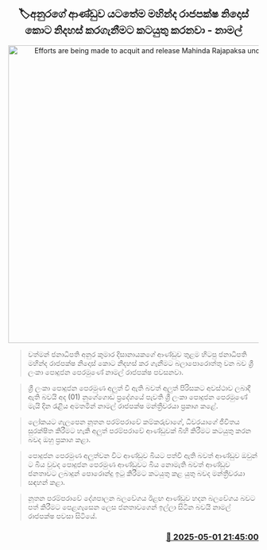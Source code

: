 <p align='center'><b><h2 align='center' title='Efforts are being made to acquit and release Mahinda Rajapaksa under Anura's government - Namal'>🏷අනුරගේ ආණ්ඩුව යටතේම මහින්ද රාජපක්ෂ නිදොස් කොට නිදහස් කරගැනීමට කටයුතු කරනවා - නාමල්</h2></b></p>
<p align='center'><img src='https://helakuru.sgp1.cdn.digitaloceanspaces.com/esana/images/lib/namal-may-u.jpg' width='600' alt='Efforts are being made to acquit and release Mahinda Rajapaksa under Anura's government - Namal'></p>

> වත්මන් ජනාධිපති අනුර කුමාර දිසානායකගේ ආණ්ඩුව තුළම හිටපු ජනාධිපති මහින්ද රාජපක්ෂ නිදොස් කොට නිදහස් කර ගැනීමට බලාපොරොත්තු වන බව ශ්‍රී ලංකා පොදුජන පෙරමුණේ නාමල් රාජපක්ෂ පවසනවා.

> ශ්‍රී ලංකා පොදුජන පෙරමුණ අලුත් වී ඇති බවත් අලුත් පිරිසකට අවස්ථාව ලබාදී ඇති බවයි අද (01) නුගේගොඩ ප්‍රදේශයේ පැවති ශ්‍රී ලංකා පොදුජන පෙරමුණේ මැයි දින රැළිය අමතමින් නාමල් රාජපක්ෂ මන්ත්‍රීවරයා ප්‍රකාශ කළේ.

> ලෝකයට ගැලපෙන නූතන පරම්පරාවේ කම්කරුවාගේ, ධීවරයාගේ ජීවිතය සුරක්ෂිත කිරීමට හැකි අලුත් පරම්පරාවේ ආණ්ඩුවක් බිහි කිරීමට කටයුතු කරන බවද ඔහු ප්‍රකාශ කළා.

> පොදුජන පෙරමුණ අලුත්වන විට ආණ්ඩුව බියට පත්වී ඇති බවත් ආණ්ඩුව ඔවුන්​ට බිය වුවද පොදුජන පෙරමුණ ආණ්ඩුවට බිය නොමැති බවත් ආණ්ඩුව ජනතාවට ලබාදුන් පොරොන්දු ඉටු කිරීමට කටයුතු කළ යුතු බවද මන්ත්‍රීවරයා සඳහන් කළා.

> නූතන පරම්පරාවේ දේශපාලන බලවේගය ඊළඟ ආණ්ඩුව හදන බලවේගය බවට පත් කිරීමට පෙළගැසෙන ලෙස ජනතාවගෙන් ඉල්ලා සිටින බවයි නාමල් රාජපක්ෂ පවසා සිටියේ.



<h3 align='right'><a href='https://www.helakuru.lk/esana/p/109716/'>📅 2025-05-01 21:45:00</a></h3>

